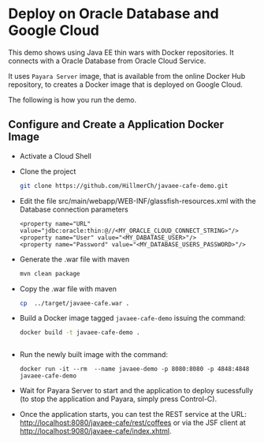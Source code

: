 # Deploy on Oracle Database and Google Cloud

This demo shows using Java EE thin wars with Docker repositories. It connects with a Oracle Database from Oracle Cloud Service. 

It uses `Payara Server` image, that is available from the online Docker Hub repository, to creates a Docker image that is deployed on Google Cloud.

The following is how you run the demo.


## Configure and Create a Application Docker Image

* Activate a Cloud Shell

* Clone the project 

	```bash
	git clone https://github.com/HillmerCh/javaee-cafe-demo.git
	```
	
* Edit the file src/main/webapp/WEB-INF/glassfish-resources.xml with the Database connection parameters

	```
	<property name="URL" value="jdbc:oracle:thin:@//<MY_ORACLE_CLOUD_CONNECT_STRING>"/>
	<property name="User" value="<MY_DABATASE_USER>"/>
	<property name="Password" value="<MY_DATABASE_USERS_PASSWORD>"/>
	```
	
* 	Generate the .war file with maven  

	```bash
	mvn clean package
	```

* 	Copy the .war file with maven 

	```bash
	cp  ../target/javaee-cafe.war .
	```

* Build a Docker image tagged `javaee-cafe-demo` issuing the command:

	```bash
	docker build -t javaee-cafe-demo .
	```
	```
*  Run the newly built image with the command:

	```
	docker run -it --rm  --name javaee-demo -p 8080:8080 -p 4848:4848 javaee-cafe-demo
	```
	
* Wait for Payara Server to start and the application to deploy sucessfully (to stop the application and Payara, simply press Control-C).
* Once the application starts, you can test the REST service at the URL: [http://localhost:8080/javaee-cafe/rest/coffees](http://localhost:8080/javaee-cafe/rest/coffees) or via the JSF client at [http://localhost:9080/javaee-cafe/index.xhtml](http://localhost:9080/javaee-cafe/index.xhtml).